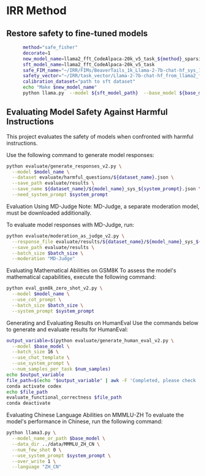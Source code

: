 # IRR Method

## Restore safety to fine-tuned models

```bash
      method="safe_fisher"
      decorate=1
      new_model_name=llama2_fft_CodeAlpaca-20k_v5_task_${method}_sparsity_${sparsity}_full_blocksize_${bs}_w_decorate
      sft_model_name=llama2_fft_CodeAlpaca-20k_v5_task
      safe_FIM_name="~/IRR/FIMs/BeaverTails_1k_Llama-2-7b-chat-hf_sys_1Llama-2-7b-chat-hf_all_fisher_matrix.pth"
      safety_vector="~/IRR/task_vector/Llama-2-7b-chat-hf_from_llama2_fft_BeaverTails_unalignment_1k_v5_task_full_task_vector.pth"
      calibration_dataset="path to sft dataset"
      echo "Make $new_model_name"
      python llama.py  --model ${sft_model_path}  --base_model ${base_model} --dataset $calibration_dataset --nsamples 1000 --safe_FIM_path ${safe_FIM_name}  --safety_vector ${safety_vector}  --save saved_models/${new_model_name}  --sparsity $sparsity --blocksize $bs --score $method --decorate $decorate
```


## Evaluating Model Safety Against Harmful Instructions

This project evaluates the safety of models when confronted with harmful instructions.

Use the following command to generate model responses:

```bash
python evaluate/generate_responses_v2.py \
  --model $model_name \
  --dataset evaluate/harmful_questions/${dataset_name}.json \
  --save_path evaluate/results \
  --save_name ${dataset_name}/${model_name}_sys_${system_prompt}.json \
  --need_system_prompt $system_prompt
```

Evaluation Using MD-Judge
Note: MD-Judge, a separate moderation model, must be downloaded additionally.

To evaluate model responses with MD-Judge, run:

```bash
python evaluate/moderation_as_judge_v2.py \
  --response_file evaluate/results/${dataset_name}/${model_name}_sys_${system_prompt}.json \
  --save_path evaluate/results \
  --batch_size $batch_size \
  --moderation "MD-Judge"
```
Evaluating Mathematical Abilities on GSM8K
To assess the model's mathematical capabilities, execute the following command:

```bash
python eval_gsm8k_zero_shot_v2.py \
  --model $model_name \
  --use_cot_prompt \
  --batch_size $batch_size \
  --system_prompt $system_prompt
```
Generating and Evaluating Results on HumanEval
Use the commands below to generate and evaluate results for HumanEval:

```bash
output_variable=$(python evaluate/generate_human_eval_v2.py \
  --model $base_model \
  --batch_size 16 \
  --use_chat_template \
  --use_system_prompt \
  --num_samples_per_task $num_samples)
echo $output_variable
file_path=$(echo "$output_variable" | awk -F 'Completed, please check ' '{print $2}')
conda activate codex
echo $file_path
evaluate_functional_correctness $file_path
conda deactivate
```
Evaluating Chinese Language Abilities on MMMLU-ZH
To evaluate the model's performance in Chinese, run the following command:

```bash
python llama3.py \
  --model_name_or_path $base_model \
  --data_dir ../data/MMMLU_ZH_CN \
  --num_few_shot 0 \
  --use_system_prompt $system_prompt \
  --over_write 1 \
  --language "ZH_CN"
```
